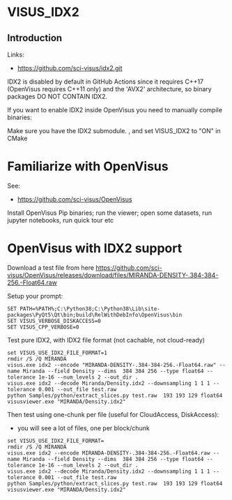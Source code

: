 # VISUS_IDX2

## Introduction

Links:
- https://github.com/sci-visus/idx2.git

IDX2 is disabled by default in GitHub Actions since it requires C++17 (OpenVisus requires C++11 only) 
and the 'AVX2' architecture, so binary packages DO NOT CONTAIN IDX2.

If you want to enable IDX2 inside OpenVisus you need to manually compile binaries:

Make sure you have the IDX2 submodule. , and set VISUS_IDX2 to "ON" in CMake


# Familiarize with OpenVisus

See:
- https://github.com/sci-visus/OpenVisus

Install OpenVisus Pip binaries; run the viewer; open some datasets, run jupyter notebooks, run quick tour etc

# OpenVisus with IDX2 support


Download a test file from here https://github.com/sci-visus/OpenVisus/releases/download/files/MIRANDA-DENSITY-.384-384-256.-Float64.raw

Setup your prompt:

```
SET PATH=%PATH%;C:\Python38;C:\Python38\Lib\site-packages\PyQt5\Qt\bin;build\RelWithDebInfo\OpenVisus\bin
SET VISUS_VERBOSE_DISKACCESS=0
SET VISUS_CPP_VERBOSE=0
```

Test pure IDX2, with IDX2 file format (not cachable, not cloud-ready)


```
set VISUS_USE_IDX2_FILE_FORMAT=1
rmdir /S /Q MIRANDA
visus.exe idx2 --encode "MIRANDA-DENSITY-.384-384-256.-Float64.raw" --name Miranda --field Density --dims  384 384 256 --type float64 --tolerance 1e-16 --num_levels 2 --out_dir .
visus.exe idx2 --decode Miranda/Density.idx2 --downsampling 1 1 1 --tolerance 0.001 --out_file test.raw
python Samples/python/extract_slices.py test.raw  193 193 129 float64
visusviewer.exe "MIRANDA/Density.idx2"
```

Then test using one-chunk per file (useful for CloudAccess, DiskAccess):
- you will see a lot of files, one per block/chunk

```
set VISUS_USE_IDX2_FILE_FORMAT=
rmdir /S /Q MIRANDA
visus.exe idx2 --encode MIRANDA-DENSITY-.384-384-256.-Float64.raw --name Miranda --field Density --dims  384 384 256 --type float64 --tolerance 1e-16 --num_levels 2 --out_dir .
visus.exe idx2 --decode Miranda/Density.idx2 --downsampling 1 1 1 --tolerance 0.001 --out_file test.raw
python Samples/python/extract_slices.py test.raw  193 193 129 float64
visusviewer.exe "MIRANDA/Density.idx2"
```